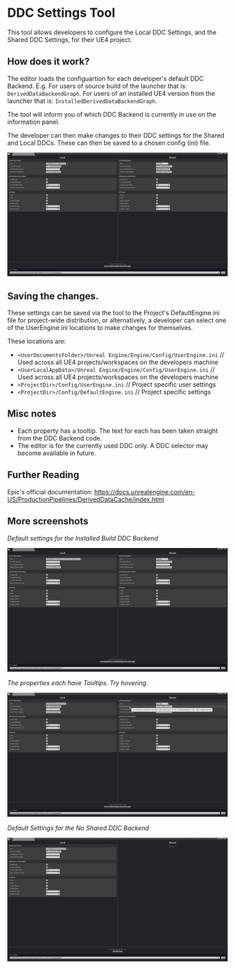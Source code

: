 
# DDC Settings Tool

This tool allows developers to configure the Local DDC Settings, and the Shared DDC Settings, for their UE4 project.

## How does it work?

The editor loads the configuartion for each developer's default DDC Backend. 
E.g. For users of source build of the launcher that is: `DerivedDataBackendGraph`.
For users of an installed UE4 version from the launcher that is: `InstalledDerivedDataBackendGraph`.

The tool will inform you of which DDC Backend is currently in use on the information panel.

The developer can then make changes to their DDC settings for the Shared and Local DDCs.
These can then be saved to a chosen config (ini) file.

![DDC Settings Tool](Resources/DocumentationMedia/CurrentVersion_UsingDefaultCodeBuildDDC_Docs.png)

## Saving the changes.

These settings can be saved via the tool to the Project's DefaultEngine.ini file for project-wide distribution, or alternatively, a developer can select one of the UserEngine.ini locations to make changes for themselves.

These locations are:
 - `<UserDocumentsFolder>/Unreal Engine/Engine/Config/UserEngine.ini` // Used across all UE4 projects/workspaces on the developers machine
 - `<UserLocalAppData>/Unreal Engine/Engine/Config/UserEngine.ini` // Used across all UE4 projects/workspaces on the developers machine
 - `<ProjectDir>/Config/UserEngine.ini` // Project specific user settings
 - `<ProjectDir>/Config/DefaultEngine.ini` // Project specific settings

## Misc notes

 - Each property has a tooltip. The text for each has been taken straight from the DDC Backend code.
 - The editor is for the currently used DDC only. A DDC selector may become available in future.


## Further Reading

Epic's official documentation:
https://docs.unrealengine.com/en-US/ProductionPipelines/DerivedDataCache/index.html


## More screenshots

*Default settings for the Installed Build DDC Backend*

![DDC Settings Tool Default Installed Build Backend](Resources/DocumentationMedia/CurrentVersion_UsingDefaultInstalledBuildDDC_Docs.png)


*The properties each have Tooltips. Try hovering.*

![DDC Settings Tool Has Tooltips](Resources/DocumentationMedia/CurrentVersion_EgToolTip_Docs.png)


*Default Settings for the No Shared DDC Backend*

![DDC Settings Tool No Shared Backend](Resources/DocumentationMedia/CurrentVersion_UseNoShared_Docs.png)

